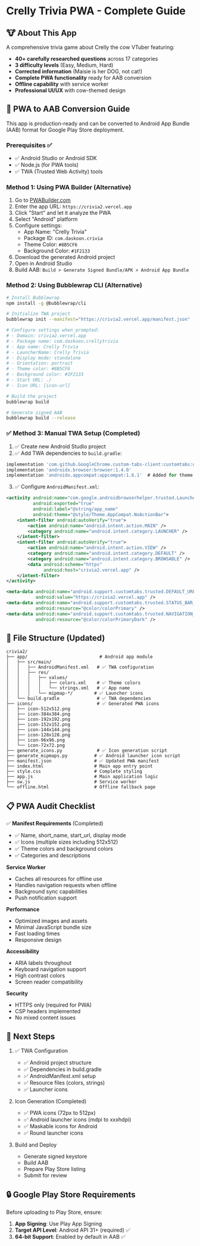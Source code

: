 # Crelly Trivia PWA - Complete Guide

## 🐮 About This App

A comprehensive trivia game about Crelly the cow VTuber featuring:
- **40+ carefully researched questions** across 17 categories
- **3 difficulty levels** (Easy, Medium, Hard)
- **Corrected information** (Maisie is her DOG, not cat!)
- **Complete PWA functionality** ready for AAB conversion
- **Offline capability** with service worker
- **Professional UI/UX** with cow-themed design

## 📱 PWA to AAB Conversion Guide

This app is production-ready and can be converted to Android App Bundle (AAB) format for Google Play Store deployment.

### Prerequisites ✅
- ✅ Android Studio or Android SDK
- ✅ Node.js (for PWA tools)
- ✅ TWA (Trusted Web Activity) tools

### Method 1: Using PWA Builder (Alternative)
1. Go to [PWABuilder.com](https://www.pwabuilder.com/)
2. Enter the app URL: `https://crivia2.vercel.app`
3. Click "Start" and let it analyze the PWA
4. Select "Android" platform
5. Configure settings:
   - App Name: "Crelly Trivia"
   - Package ID: `com.daskoon.crivia`
   - Theme Color: `#8B5CF6`
   - Background Color: `#1F2133`
6. Download the generated Android project
7. Open in Android Studio
8. Build AAB: `Build > Generate Signed Bundle/APK > Android App Bundle`

### Method 2: Using Bubblewrap CLI (Alternative)
```bash
# Install Bubblewrap
npm install -g @bubblewrap/cli

# Initialize TWA project
bubblewrap init --manifest="https://crivia2.vercel.app/manifest.json"

# Configure settings when prompted:
# - Domain: crivia2.vercel.app
# - Package name: com.daskoon.crellytrivia  
# - App name: Crelly Trivia
# - LauncherName: Crelly Trivia
# - Display mode: standalone
# - Orientation: portrait
# - Theme color: #8B5CF6
# - Background color: #1F2133
# - Start URL: ./
# - Icon URL: [icon-url]

# Build the project
bubblewrap build

# Generate signed AAB
bubblewrap build --release
```

### ✅ Method 3: Manual TWA Setup (Completed)
1. ✅ Create new Android Studio project
2. ✅ Add TWA dependencies to `build.gradle`:
```gradle
implementation 'com.github.GoogleChrome.custom-tabs-client:customtabs:d07e93fce3'
implementation 'androidx.browser:browser:1.4.0'
implementation 'androidx.appcompat:appcompat:1.6.1'  # Added for theme support
```

3. ✅ Configure `AndroidManifest.xml`:
```xml
<activity android:name="com.google.androidbrowserhelper.trusted.LauncherActivity"
          android:exported="true"
          android:label="@string/app_name"
          android:theme="@style/Theme.AppCompat.NoActionBar">
    <intent-filter android:autoVerify="true">
        <action android:name="android.intent.action.MAIN" />
        <category android:name="android.intent.category.LAUNCHER" />
    </intent-filter>
    <intent-filter android:autoVerify="true">
        <action android:name="android.intent.action.VIEW" />
        <category android:name="android.intent.category.DEFAULT" />
        <category android:name="android.intent.category.BROWSABLE" />
        <data android:scheme="https"
              android:host="crivia2.vercel.app" />
    </intent-filter>
</activity>

<meta-data android:name="android.support.customtabs.trusted.DEFAULT_URL"
           android:value="https://crivia2.vercel.app" />
<meta-data android:name="android.support.customtabs.trusted.STATUS_BAR_COLOR"
           android:resource="@color/colorPrimary" />
<meta-data android:name="android.support.customtabs.trusted.NAVIGATION_BAR_COLOR"
           android:resource="@color/colorPrimaryDark" />
```

## 🔧 File Structure (Updated)

```
crivia2/
├── app/                           # Android app module
│   ├── src/main/
│   │   ├── AndroidManifest.xml   # ✅ TWA configuration
│   │   ├── res/
│   │   │   ├── values/
│   │   │   │   ├── colors.xml    # ✅ Theme colors
│   │   │   │   └── strings.xml   # ✅ App name
│   │   │   └── mipmap-*/        # ✅ Launcher icons
│   └── build.gradle              # ✅ TWA dependencies
├── icons/                        # ✅ Generated PWA icons
│   ├── icon-512x512.png
│   ├── icon-384x384.png
│   ├── icon-192x192.png
│   ├── icon-152x152.png
│   ├── icon-144x144.png
│   ├── icon-128x128.png
│   ├── icon-96x96.png
│   └── icon-72x72.png
├── generate_icons.py             # ✅ Icon generation script
├── generate_mipmaps.py          # ✅ Android launcher icon script
├── manifest.json                # ✅ Updated PWA manifest
├── index.html                   # Main app entry point
├── style.css                    # Complete styling
├── app.js                       # Main application logic
├── sw.js                        # Service worker
└── offline.html                 # Offline fallback page
```

## 📋 PWA Audit Checklist

✅ **Manifest Requirements** (Completed)
- ✅ Name, short_name, start_url, display mode
- ✅ Icons (multiple sizes including 512x512)
- ✅ Theme colors and background colors
- ✅ Categories and descriptions

**Service Worker**
- Caches all resources for offline use
- Handles navigation requests when offline
- Background sync capabilities
- Push notification support

**Performance**
- Optimized images and assets
- Minimal JavaScript bundle size
- Fast loading times
- Responsive design

**Accessibility** 
- ARIA labels throughout
- Keyboard navigation support
- High contrast colors
- Screen reader compatibility

**Security**
- HTTPS only (required for PWA)
- CSP headers implemented
- No mixed content issues

## 🚀 Next Steps

1. ✅ TWA Configuration
   - ✅ Android project structure
   - ✅ Dependencies in build.gradle
   - ✅ AndroidManifest.xml setup
   - ✅ Resource files (colors, strings)
   - ✅ Launcher icons

2. Icon Generation (Completed)
   - ✅ PWA icons (72px to 512px)
   - ✅ Android launcher icons (mdpi to xxxhdpi)
   - ✅ Maskable icons for Android
   - ✅ Round launcher icons

3. Build and Deploy
   - Generate signed keystore
   - Build AAB
   - Prepare Play Store listing
   - Submit for review

## 🔒 Google Play Store Requirements

Before uploading to Play Store, ensure:

1. **App Signing**: Use Play App Signing
2. **Target API Level**: Android API 31+ (required) ✅
3. **64-bit Support**: Enabled by default in AAB ✅
